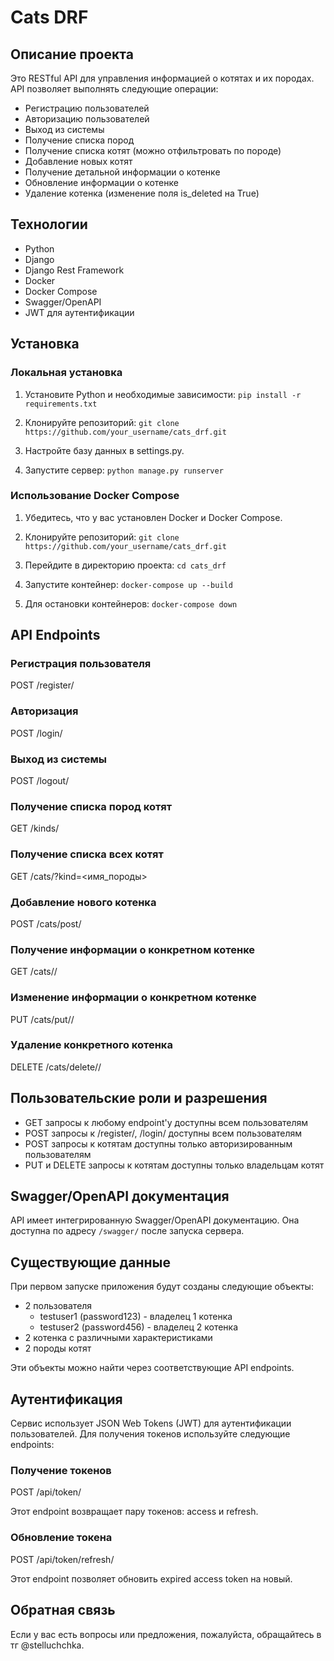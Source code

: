 # Cats DRF

## Описание проекта

Это RESTful API для управления информацией о котятах и их породах. API позволяет выполнять следующие операции:
- Регистрацию пользователей
- Авторизацию пользователей
- Выход из системы
- Получение списка пород
- Получение списка котят (можно отфильтровать по породе)
- Добавление новых котят
- Получение детальной информации о котенке
- Обновление информации о котенке
- Удаление котенка (изменение поля is_deleted на True)

## Технологии

- Python
- Django
- Django Rest Framework
- Docker
- Docker Compose
- Swagger/OpenAPI
- JWT для аутентификации

## Установка

### Локальная установка

1. Установите Python и необходимые зависимости: `pip install -r requirements.txt`

2. Клонируйте репозиторий: `git clone https://github.com/your_username/cats_drf.git`

3. Настройте базу данных в settings.py.

4. Запустите сервер: `python manage.py runserver`

### Использование Docker Compose

1. Убедитесь, что у вас установлен Docker и Docker Compose.

2. Клонируйте репозиторий: `git clone https://github.com/your_username/cats_drf.git`

3. Перейдите в директорию проекта: `cd cats_drf`

4. Запустите контейнер: `docker-compose up --build`

5. Для остановки контейнеров: `docker-compose down`

## API Endpoints

### Регистрация пользователя
POST /register/


### Авторизация
POST /login/


### Выход из системы
POST /logout/


### Получение списка пород котят
GET /kinds/


### Получение списка всех котят
GET /cats/?kind=<имя_породы>


### Добавление нового котенка
POST /cats/post/


### Получение информации о конкретном котенке
GET /cats/<pk>/


### Изменение информации о конкретном котенке
PUT /cats/put/<pk>/


### Удаление конкретного котенка
DELETE /cats/delete/<pk>/


## Пользовательские роли и разрешения

- GET запросы к любому endpoint'у доступны всем пользователям
- POST запросы к /register/, /login/ доступны всем пользователям
- POST запросы к котятам доступны только авторизированным пользователям
- PUT и DELETE запросы к котятам доступны только владельцам котят

## Swagger/OpenAPI документация

API имеет интегрированную Swagger/OpenAPI документацию. Она доступна по адресу `/swagger/` после запуска сервера.

## Существующие данные

При первом запуске приложения будут созданы следующие объекты:

- 2 пользователя
  - testuser1 (password123) - владелец 1 котенка
  - testuser2 (password456) - владелец 2 котенка
- 2 котенка с различными характеристиками
- 2 породы котят

Эти объекты можно найти через соответствующие API endpoints.

## Аутентификация

Сервис использует JSON Web Tokens (JWT) для аутентификации пользователей. Для получения токенов используйте следующие endpoints:

### Получение токенов
POST /api/token/


Этот endpoint возвращает пару токенов: access и refresh.

### Обновление токена
POST /api/token/refresh/


Этот endpoint позволяет обновить expired access token на новый.


## Обратная связь

Если у вас есть вопросы или предложения, пожалуйста, обращайтесь в тг @stelluchchka.